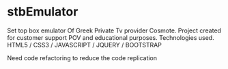 # stbEmulator
Set top box emulator Of Greek Private Tv provider Cosmote. 
Project created for customer support POV and educational purposes. 
Technologies used. HTML5 / CSS3 / JAVASCRIPT / JQUERY / BOOTSTRAP

Need code refactoring to reduce the code replication
